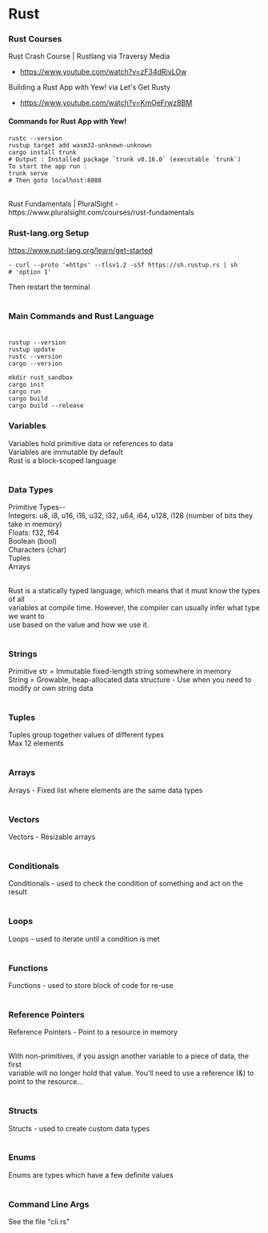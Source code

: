 # Rust

### Rust Courses

Rust Crash Course | Rustlang via Traversy Media
- https://www.youtube.com/watch?v=zF34dRivLOw

Building a Rust App with Yew! via Let's Get Rusty
- https://www.youtube.com/watch?v=KmOeFrwz8BM

#### Commands for Rust App with Yew!
```
rustc --version
rustup target add wasm32-unknown-unknown
cargo install trunk
# Output : Installed package `trunk v0.16.0` (executable `trunk`)
To start the app run :
trunk serve
# Then goto localhost:8080
```
</br>
Rust Fundamentals | PluralSight
- https://www.pluralsight.com/courses/rust-fundamentals

### Rust-lang.org Setup
https://www.rust-lang.org/learn/get-started
```
- curl --proto '=https' --tlsv1.2 -sSf https://sh.rustup.rs | sh
# 'option 1'
```
Then restart the terminal</br></br>

### Main Commands and Rust Language</br></br>
```
rustup --version
rustup update
rustc --version
cargo --version

mkdir rust_sandbox
cargo init
cargo run
cargo build
cargo build --release
```

### Variables
Variables hold primitive data or references to data</br>
Variables are immutable by default</br>
Rust is a block-scoped language</br></br>

### Data Types
Primitive Types--</br>
Integers: u8, i8, u16, i16, u32, i32, u64, i64, u128, i128 (number of bits they take in memory)</br>
Floats: f32, f64</br>
Boolean (bool)</br>
Characters (char)</br>
Tuples</br>
Arrays</br></br>

Rust is a statically typed language, which means that it must know the types of all</br>
variables at compile time. However, the compiler can usually infer what type we want to</br>
use based on the value and  how we use it.</br></br>

### Strings
Primitive str = Immutable fixed-length string somewhere in memory</br>
String = Growable, heap-allocated data structure - Use when you need to modify or own string data</br></br>

### Tuples
Tuples group together values of different types</br>
Max 12 elements</br></br>

### Arrays
Arrays - Fixed list where elements are the same data types</br></br>

### Vectors
Vectors - Resizable arrays</br></br>

### Conditionals
Conditionals - used to check the condition of something and act on the result</br></br>

### Loops
Loops - used to iterate until a condition is met</br></br>

### Functions
Functions - used to store block of code for re-use</br></br>

### Reference Pointers
Reference Pointers - Point to a resource in memory</br></br>

With non-primitives, if you assign another variable to a piece of data, the first</br>
variable will no longer hold that value.  You'll need to use a reference (&) to</br>
point to the resource...</br></br>

### Structs
Structs - used to create custom data types</br></br>

### Enums
Enums are types which have a few definite values</br></br>

### Command Line Args
See the file "cli.rs"</br></br></br>
